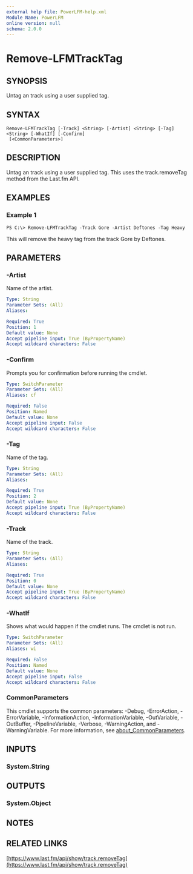 ```yaml
---
external help file: PowerLFM-help.xml
Module Name: PowerLFM
online version: null
schema: 2.0.0
---
```


# Remove-LFMTrackTag

## SYNOPSIS

Untag an track using a user supplied tag.

## SYNTAX

```text
Remove-LFMTrackTag [-Track] <String> [-Artist] <String> [-Tag] <String> [-WhatIf] [-Confirm]
 [<CommonParameters>]
```

## DESCRIPTION

Untag an track using a user supplied tag. This uses the track.removeTag method from the Last.fm API.

## EXAMPLES

### Example 1

```text
PS C:\> Remove-LFMTrackTag -Track Gore -Artist Deftones -Tag Heavy
```

This will remove the heavy tag from the track Gore by Deftones.

## PARAMETERS

### -Artist

Name of the artist.

```yaml
Type: String
Parameter Sets: (All)
Aliases:

Required: True
Position: 1
Default value: None
Accept pipeline input: True (ByPropertyName)
Accept wildcard characters: False
```

### -Confirm

Prompts you for confirmation before running the cmdlet.

```yaml
Type: SwitchParameter
Parameter Sets: (All)
Aliases: cf

Required: False
Position: Named
Default value: None
Accept pipeline input: False
Accept wildcard characters: False
```

### -Tag

Name of the tag.

```yaml
Type: String
Parameter Sets: (All)
Aliases:

Required: True
Position: 2
Default value: None
Accept pipeline input: True (ByPropertyName)
Accept wildcard characters: False
```

### -Track

Name of the track.

```yaml
Type: String
Parameter Sets: (All)
Aliases:

Required: True
Position: 0
Default value: None
Accept pipeline input: True (ByPropertyName)
Accept wildcard characters: False
```

### -WhatIf

Shows what would happen if the cmdlet runs. The cmdlet is not run.

```yaml
Type: SwitchParameter
Parameter Sets: (All)
Aliases: wi

Required: False
Position: Named
Default value: None
Accept pipeline input: False
Accept wildcard characters: False
```

### CommonParameters

This cmdlet supports the common parameters: -Debug, -ErrorAction, -ErrorVariable, -InformationAction, -InformationVariable, -OutVariable, -OutBuffer, -PipelineVariable, -Verbose, -WarningAction, and -WarningVariable. For more information, see [about\_CommonParameters](http://go.microsoft.com/fwlink/?LinkID=113216).

## INPUTS

### System.String

## OUTPUTS

### System.Object

## NOTES

## RELATED LINKS

[https://www.last.fm/api/show/track.removeTag](https://www.last.fm/api/show/track.removeTag)

